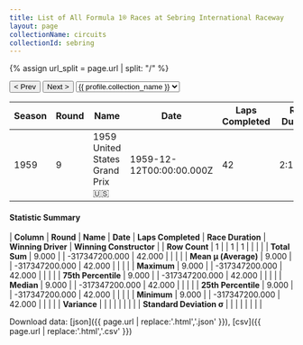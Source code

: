 ```yaml
---
title: List of All Formula 1® Races at Sebring International Raceway
layout: page
collectionName: circuits
collectionId: sebring
---
```


{% assign url_split = page.url | split: "/" %}
<div id="collection-navigation">
<button onclick="selector.options[selector.selectedIndex-1].value && (window.location = selector.options[selector.selectedIndex-1].value);">&lt; Prev</button>
<button onclick="selector.options[selector.selectedIndex+1].value && (window.location = selector.options[selector.selectedIndex+1].value);">Next &gt;</button>
<select id="selector" onchange="this.options[this.selectedIndex].value && (window.location = this.options[this.selectedIndex].value);">
  {% for collectionId in site.data[page.collectionName].refs %}
    {% if collectionId == page.collectionId %}
      {% assign selected = "selected" %}
    {% else %}
      {% assign selected = "" %}
    {% endif %}
    {% assign profile = site.data[page.collectionName][collectionId].profile %}
    <option value="/f1/{{ page.collectionName }}/{{ collectionId }}/{{ url_split[4] }}" {{ selected }}>{{ profile.collection_name }}</option>
  {% endfor %}
</select>
</div>

| Season | Round | Name | Date | Laps Completed | Race Duration | Winning Driver | Winning Constructor |
|--|--|--|--|--|--|--|--|
| 1959 | 9 | 1959 United States Grand Prix 🇺🇸 | 1959-12-12T00:00:00.000Z | 42 | 2:12:35.7 | [Bruce McLaren 🇳🇿](/f1/drivers/mclaren) | Cooper-Climax 🇬🇧 |

#### Statistic Summary

| **Column** | **Round** | **Name** | **Date** | **Laps Completed** | **Race Duration** | **Winning Driver** | **Winning Constructor** |
| **Row Count** | 1 |  | 1 | 1 |  |  |  |
| **Total Sum** | 9.000 |  | -317347200.000 | 42.000 |  |  |  |
| **Mean μ (Average)** | 9.000 |  | -317347200.000 | 42.000 |  |  |  |
| **Maximum** | 9.000 |  | -317347200.000 | 42.000 |  |  |  |
| **75th Percentile** | 9.000 |  | -317347200.000 | 42.000 |  |  |  |
| **Median** | 9.000 |  | -317347200.000 | 42.000 |  |  |  |
| **25th Percentile** | 9.000 |  | -317347200.000 | 42.000 |  |  |  |
| **Minimum** | 9.000 |  | -317347200.000 | 42.000 |  |  |  |
| **Variance** |  |  |  |  |  |  |  |
| **Standard Deviation σ** |  |  |  |  |  |  |  |

Download data: [json]({{ page.url | replace:'.html','.json' }}), [csv]({{ page.url | replace:'.html','.csv' }})
